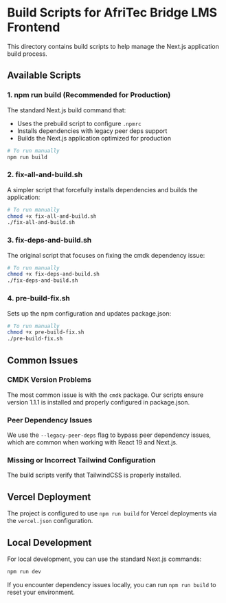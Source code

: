 # Build Scripts for AfriTec Bridge LMS Frontend

This directory contains build scripts to help manage the Next.js application build process.

## Available Scripts

### 1. npm run build (Recommended for Production)

The standard Next.js build command that:

- Uses the prebuild script to configure `.npmrc`
- Installs dependencies with legacy peer deps support
- Builds the Next.js application optimized for production

```bash
# To run manually
npm run build
```

### 2. fix-all-and-build.sh

A simpler script that forcefully installs dependencies and builds the application:

```bash
# To run manually
chmod +x fix-all-and-build.sh
./fix-all-and-build.sh
```

### 3. fix-deps-and-build.sh

The original script that focuses on fixing the cmdk dependency issue:

```bash
# To run manually
chmod +x fix-deps-and-build.sh
./fix-deps-and-build.sh
```

### 4. pre-build-fix.sh

Sets up the npm configuration and updates package.json:

```bash
# To run manually
chmod +x pre-build-fix.sh
./pre-build-fix.sh
```

## Common Issues

### CMDK Version Problems

The most common issue is with the `cmdk` package. Our scripts ensure version 1.1.1 is installed and properly configured in package.json.

### Peer Dependency Issues

We use the `--legacy-peer-deps` flag to bypass peer dependency issues, which are common when working with React 19 and Next.js.

### Missing or Incorrect Tailwind Configuration

The build scripts verify that TailwindCSS is properly installed.

## Vercel Deployment

The project is configured to use `npm run build` for Vercel deployments via the `vercel.json` configuration.

## Local Development

For local development, you can use the standard Next.js commands:

```bash
npm run dev
```

If you encounter dependency issues locally, you can run `npm run build` to reset your environment.